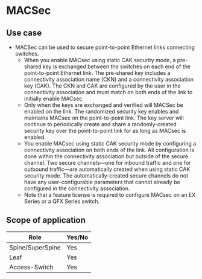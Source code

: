 # MACSec

## Use case
- MACSec can be used to secure point-to-point Ethernet links connecting switches.
  - When you enable MACsec using static CAK security mode, a pre-shared key is exchanged between the switches on each end of the point-to-point Ethernet link. The pre-shared key includes a connectivity association name (CKN) and a connectivity association key (CAK). The CKN and CAK are configured by the user in the connectivity association and must match on both ends of the link to initially enable MACsec.
  - Only when the keys are exchanged and verified will MACSec be enabled on the link. The randomized security key enables and maintains MACsec on the point-to-point link. The key server will continue to periodically create and share a randomly-created security key over the point-to-point link for as long as MACsec is enabled.
  - You enable MACsec using static CAK security mode by configuring a connectivity association on both ends of the link. All configuration is done within the connectivity association but outside of the secure channel. Two secure channels—one for inbound traffic and one for outbound traffic—are automatically created when using static CAK security mode. The automatically-created secure channels do not have any user-configurable parameters that cannot already be configured in the connectivity association.
  - Note that a feature license is required to configure MACsec on an EX Series or a QFX Series switch.


## Scope of application

| Role              | Yes/No |
|-------------------|--------|
| Spine/SuperSpine  | Yes    |
| Leaf              | Yes    |
| Access-Switch     | Yes    |
